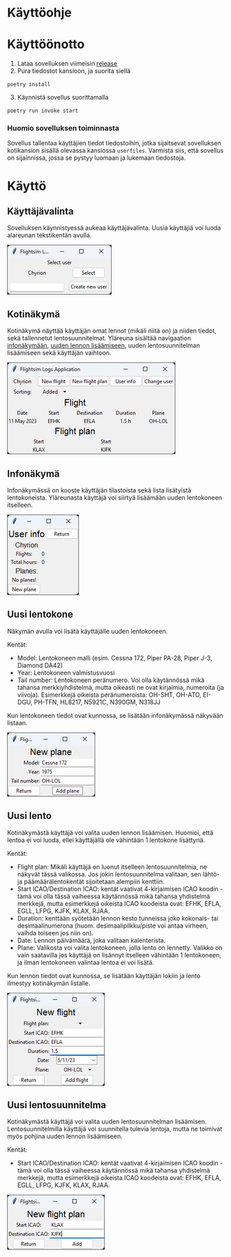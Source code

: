 # Käyttöohje

# Käyttöönotto

1. Lataa sovelluksen viimeisin [release](https://github.com/Chyrion/ot-harjoitustyo/releases)
2. Pura tiedostot kansioon, ja suorita siellä
```
poetry install
```
3. Käynnistä sovellus suorittamalla
```
poetry run invoke start
```

### Huomio sovelluksen toiminnasta

Sovellus tallentaa käyttäjien tiedot tiedostoihin, jotka sijaitsevat sovelluksen kotikansion sisällä olevassa kansiossa ```userfiles```. Varmista siis, että sovellus on sijainnissa, jossa se pystyy luomaan ja lukemaan tiedostoja.


# Käyttö

## Käyttäjävalinta

Sovelluksen käynnistyessä aukeaa käyttäjävalinta. Uusia käyttäjiä voi luoda alareunan tekstikentän avulla.

![](./kuvat/userselect.png)

## Kotinäkymä

Kotinäkymä näyttää käyttäjän omat lennot (mikäli niitä on) ja niiden tiedot, sekä tallennetut lentosuunnitelmat. Yläreuna sisältää navigaation [infonäkymään](#infonäkymä), [uuden lennon lisäämiseen](#uusi-lento), uuden lentosuunnitelman lisäämiseen sekä käyttäjän vaihtoon.

![](./kuvat/home.png)

## Infonäkymä

Infonäkymässä on kooste käyttäjän tilastoista sekä lista lisätyistä lentokoneista. Yläreunasta käyttäjä voi siirtyä lisäämään uuden lentokoneen itselleen.

![](./kuvat/userinfo.png)

## Uusi lentokone

Näkymän avulla voi lisätä käyttäjälle uuden lentokoneen.

Kentät:
- Model: Lentokoneen malli (esim. Cessna 172, Piper PA-28, Piper J-3, Diamond DA42)
- Year: Lentokoneen valmistusvuosi
- Tail number: Lentokoneen peränumero. Voi olla käytännössä mikä tahansa merkkiyhdistelmä, mutta oikeasti ne ovat kirjaimia, numeroita (ja viivoja). Esimerkkejä oikeista peränumeroista: OH-SHT, OH-ATO, EI-DGU, PH-TFN, HL8217, N5921C, N390GM, N318JJ

Kun lentokoneen tiedot ovat kunnossa, se lisätään infonäkymässä näkyvään listaan.

![](./kuvat/newplane.png)

## Uusi lento

Kotinäkymästä käyttäjä voi valita uuden lennon lisäämisen. Huomioi, että lentoa ei voi luoda, ellei käyttäjällä ole vähintään 1 lentokone lisättynä.

Kentät:
- Flight plan: Mikäli käyttäjä on luonut itselleen lentosuunnitelmia, ne näkyvät tässä valikossa. Jos jokin lentosuunnitelma valitaan, sen lähtö- ja päämäärälentokentät sijoitetaan alempiin kenttiin.
- Start ICAO/Destination ICAO: kentät vaativat 4-kirjaimisen ICAO koodin - tämä voi olla tässä vaiheessa käytännössä mikä tahansa yhdistelmä merkkejä, mutta esimerkkejä oikeista ICAO koodeista ovat: EFHK, EFLA, EGLL, LFPG, KJFK, KLAX, RJAA.
- Duration: kenttään syötetään lennon kesto tunneissa joko kokonais- tai desimaalinumerona (huom. desimaalipilkku/piste voi antaa virheen, vaihda toiseen jos niin on).
- Date: Lennon päivämäärä, joka valitaan kalenterista.
- Plane: Valikosta voi valita lentokoneen, jolla lento on lennetty. Valikko on vain saatavilla jos käyttäjä on lisännyt itselleen vähintään 1 lentokoneen, ja ilman lentokoneen valintaa lentoa ei voi lisätä.
 
Kun lennon tiedot ovat kunnossa, se lisätään käyttäjän lokiin ja lento ilmestyy kotinäkymän listalle.
 
![](./kuvat/newflight.png)

## Uusi lentosuunnitelma

Kotinäkymästä käyttäjä voi valita uuden lentosuunnitelman lisäämisen. Lentosuunnitelmilla käyttäjä voi suunnitella tulevia lentoja, mutta ne toimivat myös pohjina uuden lennon lisäämiseen.

Kentät:
- Start ICAO/Destination ICAO: kentät vaativat 4-kirjaimisen ICAO koodin - tämä voi olla tässä vaiheessa käytännössä mikä tahansa yhdistelmä merkkejä, mutta esimerkkejä oikeista ICAO koodeista ovat: EFHK, EFLA, EGLL, LFPG, KJFK, KLAX, RJAA.

![](./kuvat/newflightplan.png)
